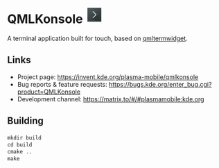 <!--
- SPDX-FileCopyrightText: None
- SPDX-License-Identifier: CC0-1.0
-->

# QMLKonsole <img src="logo.png" width="40"/> 

A terminal application built for touch, based on [qmltermwidget](https://github.com/Swordfish90/qmltermwidget).

## Links

* Project page: https://invent.kde.org/plasma-mobile/qmlkonsole
* Bug reports & feature requests: https://bugs.kde.org/enter_bug.cgi?product=QMLKonsole
* Development channel: https://matrix.to/#/#plasmamobile:kde.org

## Building

```
mkdir build
cd build
cmake ..
make
```
